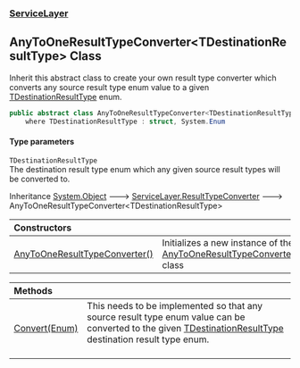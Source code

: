 ### [ServiceLayer](ServiceLayer.md 'ServiceLayer')
## AnyToOneResultTypeConverter&lt;TDestinationResultType&gt; Class
Inherit this abstract class to create your own result type converter which converts any source result type enum value to a given [TDestinationResultType](ServiceLayer_AnyToOneResultTypeConverter_TDestinationResultType_.md#ServiceLayer_AnyToOneResultTypeConverter_TDestinationResultType__TDestinationResultType 'ServiceLayer.AnyToOneResultTypeConverter&lt;TDestinationResultType&gt;.TDestinationResultType') enum.  
```csharp
public abstract class AnyToOneResultTypeConverter<TDestinationResultType> : ServiceLayer.ResultTypeConverter
    where TDestinationResultType : struct, System.Enum
```
#### Type parameters
<a name='ServiceLayer_AnyToOneResultTypeConverter_TDestinationResultType__TDestinationResultType'></a>
`TDestinationResultType`  
The destination result type enum which any given source result types will be converted to.
  

Inheritance [System.Object](https://docs.microsoft.com/en-us/dotnet/api/System.Object 'System.Object') &#129106; [ServiceLayer.ResultTypeConverter](https://docs.microsoft.com/en-us/dotnet/api/ServiceLayer.ResultTypeConverter 'ServiceLayer.ResultTypeConverter') &#129106; AnyToOneResultTypeConverter&lt;TDestinationResultType&gt;  

| Constructors | |
| :--- | :--- |
| [AnyToOneResultTypeConverter()](ServiceLayer_AnyToOneResultTypeConverter_TDestinationResultType__AnyToOneResultTypeConverter().md 'ServiceLayer.AnyToOneResultTypeConverter&lt;TDestinationResultType&gt;.AnyToOneResultTypeConverter()') | Initializes a new instance of the [AnyToOneResultTypeConverter&lt;TDestinationResultType&gt;](ServiceLayer_AnyToOneResultTypeConverter_TDestinationResultType_.md 'ServiceLayer.AnyToOneResultTypeConverter&lt;TDestinationResultType&gt;') class<br/> |

| Methods | |
| :--- | :--- |
| [Convert(Enum)](ServiceLayer_AnyToOneResultTypeConverter_TDestinationResultType__Convert(System_Enum).md 'ServiceLayer.AnyToOneResultTypeConverter&lt;TDestinationResultType&gt;.Convert(System.Enum)') | This needs to be implemented so that any source result type enum value can be converted to the given [TDestinationResultType](ServiceLayer_AnyToOneResultTypeConverter_TDestinationResultType_.md#ServiceLayer_AnyToOneResultTypeConverter_TDestinationResultType__TDestinationResultType 'ServiceLayer.AnyToOneResultTypeConverter&lt;TDestinationResultType&gt;.TDestinationResultType') destination result type enum.<br/><br/> |
